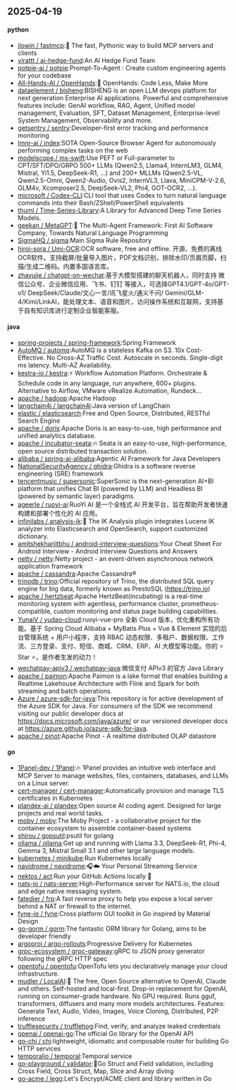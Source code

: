 ## 2025-04-19

#### python
* [jlowin / fastmcp](https://github.com/jlowin/fastmcp):🚀 The fast, Pythonic way to build MCP servers and clients
* [virattt / ai-hedge-fund](https://github.com/virattt/ai-hedge-fund):An AI Hedge Fund Team
* [potpie-ai / potpie](https://github.com/potpie-ai/potpie):Prompt-To-Agent : Create custom engineering agents for your codebase
* [All-Hands-AI / OpenHands](https://github.com/All-Hands-AI/OpenHands):🙌 OpenHands: Code Less, Make More
* [dataelement / bisheng](https://github.com/dataelement/bisheng):BISHENG is an open LLM devops platform for next generation Enterprise AI applications. Powerful and comprehensive features include: GenAI workflow, RAG, Agent, Unified model management, Evaluation, SFT, Dataset Management, Enterprise-level System Management, Observability and more.
* [getsentry / sentry](https://github.com/getsentry/sentry):Developer-first error tracking and performance monitoring
* [lmnr-ai / index](https://github.com/lmnr-ai/index):SOTA Open-Source Browser Agent for autonomously performing complex tasks on the web
* [modelscope / ms-swift](https://github.com/modelscope/ms-swift):Use PEFT or Full-parameter to CPT/SFT/DPO/GRPO 500+ LLMs (Qwen2.5, Llama4, InternLM3, GLM4, Mistral, Yi1.5, DeepSeek-R1, ...) and 200+ MLLMs (Qwen2.5-VL, Qwen2.5-Omni, Qwen2-Audio, Ovis2, InternVL3, Llava, MiniCPM-V-2.6, GLM4v, Xcomposer2.5, DeepSeek-VL2, Phi4, GOT-OCR2, ...).
* [microsoft / Codex-CLI](https://github.com/microsoft/Codex-CLI):CLI tool that uses Codex to turn natural language commands into their Bash/ZShell/PowerShell equivalents
* [thuml / Time-Series-Library](https://github.com/thuml/Time-Series-Library):A Library for Advanced Deep Time Series Models.
* [geekan / MetaGPT](https://github.com/geekan/MetaGPT):🌟 The Multi-Agent Framework: First AI Software Company, Towards Natural Language Programming
* [SigmaHQ / sigma](https://github.com/SigmaHQ/sigma):Main Sigma Rule Repository
* [hiroi-sora / Umi-OCR](https://github.com/hiroi-sora/Umi-OCR):OCR software, free and offline. 开源、免费的离线OCR软件。支持截屏/批量导入图片，PDF文档识别，排除水印/页眉页脚，扫描/生成二维码。内置多国语言库。
* [zhayujie / chatgpt-on-wechat](https://github.com/zhayujie/chatgpt-on-wechat):基于大模型搭建的聊天机器人，同时支持 微信公众号、企业微信应用、飞书、钉钉 等接入，可选择GPT4.1/GPT-4o/GPT-o1/ DeepSeek/Claude/文心一言/讯飞星火/通义千问/ Gemini/GLM-4/Kimi/LinkAI，能处理文本、语音和图片，访问操作系统和互联网，支持基于自有知识库进行定制企业智能客服。

#### java
* [spring-projects / spring-framework](https://github.com/spring-projects/spring-framework):Spring Framework
* [AutoMQ / automq](https://github.com/AutoMQ/automq):AutoMQ is a stateless Kafka on S3. 10x Cost-Effective. No Cross-AZ Traffic Cost. Autoscale in seconds. Single-digit ms latency. Multi-AZ Availability.
* [kestra-io / kestra](https://github.com/kestra-io/kestra):⚡ Workflow Automation Platform. Orchestrate & Schedule code in any language, run anywhere, 600+ plugins. Alternative to Airflow, VMware vRealize Automation, Rundeck...
* [apache / hadoop](https://github.com/apache/hadoop):Apache Hadoop
* [langchain4j / langchain4j](https://github.com/langchain4j/langchain4j):Java version of LangChain
* [elastic / elasticsearch](https://github.com/elastic/elasticsearch):Free and Open Source, Distributed, RESTful Search Engine
* [apache / doris](https://github.com/apache/doris):Apache Doris is an easy-to-use, high performance and unified analytics database.
* [apache / incubator-seata](https://github.com/apache/incubator-seata):🔥 Seata is an easy-to-use, high-performance, open source distributed transaction solution.
* [alibaba / spring-ai-alibaba](https://github.com/alibaba/spring-ai-alibaba):Agentic AI Framework for Java Developers
* [NationalSecurityAgency / ghidra](https://github.com/NationalSecurityAgency/ghidra):Ghidra is a software reverse engineering (SRE) framework
* [tencentmusic / supersonic](https://github.com/tencentmusic/supersonic):SuperSonic is the next-generation AI+BI platform that unifies Chat BI (powered by LLM) and Headless BI (powered by semantic layer) paradigms.
* [ageerle / ruoyi-ai](https://github.com/ageerle/ruoyi-ai):RuoYi AI 是一个全栈式 AI 开发平台，旨在帮助开发者快速构建和部署个性化的 AI 应用。
* [infinilabs / analysis-ik](https://github.com/infinilabs/analysis-ik):🚌 The IK Analysis plugin integrates Lucene IK analyzer into Elasticsearch and OpenSearch, support customized dictionary.
* [amitshekhariitbhu / android-interview-questions](https://github.com/amitshekhariitbhu/android-interview-questions):Your Cheat Sheet For Android Interview - Android Interview Questions and Answers
* [netty / netty](https://github.com/netty/netty):Netty project - an event-driven asynchronous network application framework
* [apache / cassandra](https://github.com/apache/cassandra):Apache Cassandra®
* [trinodb / trino](https://github.com/trinodb/trino):Official repository of Trino, the distributed SQL query engine for big data, formerly known as PrestoSQL (https://trino.io)
* [apache / hertzbeat](https://github.com/apache/hertzbeat):Apache HertzBeat(incubating) is a real-time monitoring system with agentless, performance cluster, prometheus-compatible, custom monitoring and status page building capabilities.
* [YunaiV / yudao-cloud](https://github.com/YunaiV/yudao-cloud):ruoyi-vue-pro 全新 Cloud 版本，优化重构所有功能。基于 Spring Cloud Alibaba + MyBatis Plus + Vue & Element 实现的后台管理系统 + 用户小程序，支持 RBAC 动态权限、多租户、数据权限、工作流、三方登录、支付、短信、商城、CRM、ERP、AI 大模型等功能。你的 ⭐️ Star ⭐️，是作者生发的动力！
* [wechatpay-apiv3 / wechatpay-java](https://github.com/wechatpay-apiv3/wechatpay-java):微信支付 APIv3 的官方 Java Library
* [apache / paimon](https://github.com/apache/paimon):Apache Paimon is a lake format that enables building a Realtime Lakehouse Architecture with Flink and Spark for both streaming and batch operations.
* [Azure / azure-sdk-for-java](https://github.com/Azure/azure-sdk-for-java):This repository is for active development of the Azure SDK for Java. For consumers of the SDK we recommend visiting our public developer docs at https://docs.microsoft.com/java/azure/ or our versioned developer docs at https://azure.github.io/azure-sdk-for-java.
* [apache / pinot](https://github.com/apache/pinot):Apache Pinot - A realtime distributed OLAP datastore

#### go
* [1Panel-dev / 1Panel](https://github.com/1Panel-dev/1Panel):🔥 1Panel provides an intuitive web interface and MCP Server to manage websites, files, containers, databases, and LLMs on a Linux server.
* [cert-manager / cert-manager](https://github.com/cert-manager/cert-manager):Automatically provision and manage TLS certificates in Kubernetes
* [plandex-ai / plandex](https://github.com/plandex-ai/plandex):Open source AI coding agent. Designed for large projects and real world tasks.
* [moby / moby](https://github.com/moby/moby):The Moby Project - a collaborative project for the container ecosystem to assemble container-based systems
* [shirou / gopsutil](https://github.com/shirou/gopsutil):psutil for golang
* [ollama / ollama](https://github.com/ollama/ollama):Get up and running with Llama 3.3, DeepSeek-R1, Phi-4, Gemma 3, Mistral Small 3.1 and other large language models.
* [kubernetes / minikube](https://github.com/kubernetes/minikube):Run Kubernetes locally
* [navidrome / navidrome](https://github.com/navidrome/navidrome):🎧☁️ Your Personal Streaming Service
* [nektos / act](https://github.com/nektos/act):Run your GitHub Actions locally 🚀
* [nats-io / nats-server](https://github.com/nats-io/nats-server):High-Performance server for NATS.io, the cloud and edge native messaging system.
* [fatedier / frp](https://github.com/fatedier/frp):A fast reverse proxy to help you expose a local server behind a NAT or firewall to the internet.
* [fyne-io / fyne](https://github.com/fyne-io/fyne):Cross platform GUI toolkit in Go inspired by Material Design
* [go-gorm / gorm](https://github.com/go-gorm/gorm):The fantastic ORM library for Golang, aims to be developer friendly
* [argoproj / argo-rollouts](https://github.com/argoproj/argo-rollouts):Progressive Delivery for Kubernetes
* [grpc-ecosystem / grpc-gateway](https://github.com/grpc-ecosystem/grpc-gateway):gRPC to JSON proxy generator following the gRPC HTTP spec
* [opentofu / opentofu](https://github.com/opentofu/opentofu):OpenTofu lets you declaratively manage your cloud infrastructure.
* [mudler / LocalAI](https://github.com/mudler/LocalAI):🤖 The free, Open Source alternative to OpenAI, Claude and others. Self-hosted and local-first. Drop-in replacement for OpenAI, running on consumer-grade hardware. No GPU required. Runs gguf, transformers, diffusers and many more models architectures. Features: Generate Text, Audio, Video, Images, Voice Cloning, Distributed, P2P inference
* [trufflesecurity / trufflehog](https://github.com/trufflesecurity/trufflehog):Find, verify, and analyze leaked credentials
* [openai / openai-go](https://github.com/openai/openai-go):The official Go library for the OpenAI API
* [go-chi / chi](https://github.com/go-chi/chi):lightweight, idiomatic and composable router for building Go HTTP services
* [temporalio / temporal](https://github.com/temporalio/temporal):Temporal service
* [go-playground / validator](https://github.com/go-playground/validator):💯Go Struct and Field validation, including Cross Field, Cross Struct, Map, Slice and Array diving
* [go-acme / lego](https://github.com/go-acme/lego):Let's Encrypt/ACME client and library written in Go
